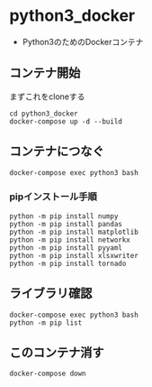 # python3_docker

* Python3のためのDockerコンテナ

## コンテナ開始

まずこれをcloneする

```
cd python3_docker
docker-compose up -d --build
```

## コンテナにつなぐ

```
docker-compose exec python3 bash
```

### pipインストール手順

```
python -m pip install numpy
python -m pip install pandas
python -m pip install matplotlib
python -m pip install networkx
python -m pip install pyyaml
python -m pip install xlsxwriter
python -m pip install tornado
```

## ライブラリ確認

```
docker-compose exec python3 bash
python -m pip list
```

## このコンテナ消す

```
docker-compose down
```
